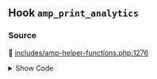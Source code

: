 ## Hook `amp_print_analytics`

### Source

:link: [includes/amp-helper-functions.php:1276](../../includes/amp-helper-functions.php#L1276)

<details>
<summary>Show Code</summary>

```php
do_action( 'amp_print_analytics', $analytics_entries );
```

</details>
